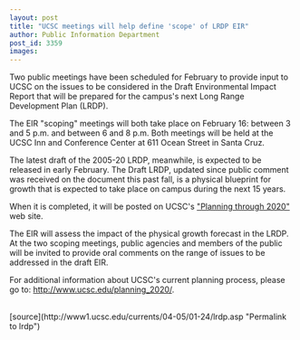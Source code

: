 ```yaml
---
layout: post
title: "UCSC meetings will help define 'scope' of LRDP EIR"
author: Public Information Department
post_id: 3359
images:
---
```


<a name="content" id="content"></a>
<p>
  Two public meetings have been scheduled for February to provide input to UCSC on the issues to be considered in the Draft Environmental Impact Report that will be prepared for the campus's next Long Range Development Plan (LRDP).
</p>
<p>
  The EIR "scoping" meetings will both take place on February 16: between 3 and 5 p.m. and between 6 and 8 p.m. Both meetings will be held at the UCSC Inn and Conference Center at 611 Ocean Street in Santa Cruz.<br>
</p>
<p>
  The latest draft of the 2005-20 LRDP, meanwhile, is expected to be released in early February. The Draft LRDP, updated since public comment was received on the document this past fall, is a physical blueprint for growth that is expected to take place on campus during the next 15 years.
</p>
<p>
  When it is completed, it will be posted on UCSC's <a href="http://www.ucsc.edu/planning_2020/">"Planning through 2020"</a> web site.<br>
</p>
<p>
  The EIR will assess the impact of the physical growth forecast in the LRDP. At the two scoping meetings, public agencies and members of the public will be invited to provide oral comments on the range of issues to be addressed in the draft EIR.<br>
</p>
<p>
  For additional information about UCSC's current planning process, please go to: <a href="http://www.ucsc.edu/planning_2020/">http://www.ucsc.edu/planning_2020/</a>.<br>
  <br>
</p>
[source](http://www1.ucsc.edu/currents/04-05/01-24/lrdp.asp "Permalink to lrdp")
